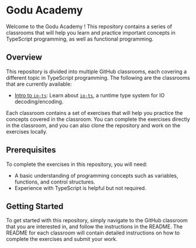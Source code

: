 # Godu Academy

Welcome to the Godu Academy ! This repository contains a series of classrooms
that will help you learn and practice important concepts in TypeScript
programming, as well as functional programming.

## Overview

This repository is divided into multiple GitHub classrooms, each covering a
different topic in TypeScript programming. The following are the classrooms that
are currently available:

- [Intro to `io-ts`](./classrooms//io-ts/README.md): Learn about
[`io-ts`](https://gcanti.github.io/io-ts/), a runtime type system for IO
decoding/encoding.

Each classroom contains a set of exercises that will help you practice the
concepts covered in the classroom. You can complete the exercises directly in
the classroom, and you can also clone the repository and work on the exercises
locally.

## Prerequisites

To complete the exercises in this repository, you will need:

- A basic understanding of programming concepts such as variables, functions,
and control structures.
- Experience with TypeScript is helpful but not required.

## Getting Started

To get started with this repository, simply navigate to the GitHub classroom
that you are interested in, and follow the instructions in the README. The
README for each classroom will contain detailed instructions on how to complete
the exercises and submit your work.
